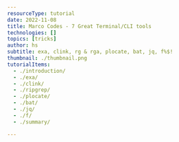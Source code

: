 ```yaml
---
resourceType: tutorial
date: 2022-11-08
title: Marco Codes - 7 Great Terminal/CLI tools
technologies: []
topics: [tricks]
author: hs
subtitle: exa, clink, rg & rga, plocate, bat, jq, f%$!
thumbnail: ./thumbnail.png
tutorialItems:
  - ./introduction/
  - ./exa/
  - ./clink/
  - ./ripgrep/
  - ./plocate/
  - ./bat/
  - ./jq/
  - ./f/
  - ./summary/

---
```

